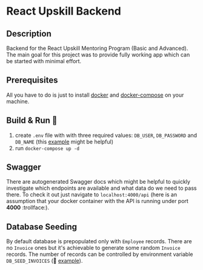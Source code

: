 # React Upskill Backend

## Description

Backend for the React Upskill Mentoring Program (Basic and Advanced). The main goal for this project was to provide fully working app which can be started with minimal effort.

## Prerequisites

All you have to do is just to install [docker](https://docs.docker.com/get-docker/) and [docker-compose](https://docs.docker.com/compose/install/) on your machine.

## Build & Run  :construction_worker:

  1. create `.env` file with with three required values: `DB_USER`, `DB_PASSWORD` and `DB_NAME` (this [example](./.env.example) might be helpful)
  2. run `docker-compose up -d`

## Swagger

There are autogenerated Swagger docs which might be helpful to quickly investigate which endpoints are available and what data do we need to pass there. To check it out just navigate to `localhost:4000/api` (here is an assumption that your docker container with the API is running under port **4000** :trollface:).

## Database Seeding

By default database is prepopulated only with `Employee` records. There are no `Invoice` ones but it's achievable to generate some random `Invoice` records. The number of records can be controlled by environment variable `DB_SEED_INVOICES` (:eyes: [example](./.env.example)).
